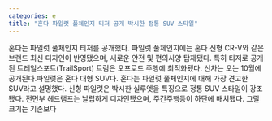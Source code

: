 ```yaml
---
categories: e
title: "혼다 파일럿 풀체인지 티저 공개 박시한 정통 SUV 스타일"
---
```

혼다는 파일럿 풀체인지 티저를 공개했다. 파일럿 풀체인지에는 혼다 신형 CR-V와 같은 브랜드 최신 디자인이 반영됐으며, 새로운 안전 및 편의사양 탑재됐다. 특히 티저로 공개된 트레일스포트(TrailSport) 트림은 오프로드 주행에 최적화됐다. 신차는 오는 10월에 공개된다.파일럿은 혼다 대형 SUV다. 혼다는 파일럿 풀체인지에 대해 가장 견고한 SUV라고 설명했다. 신형 파일럿은 박시한 실루엣을 특징으로 정통 SUV 스타일이 강조됐다. 전면부 헤드램프는 날렵하게 디자인됐으며, 주간주행등이 하단에 배치됐다. 그릴 크기는 기존보다